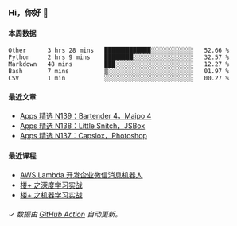 ### Hi，你好 👋

#### 本周数据

<!--START_SECTION:waka-->
```text
Other      3 hrs 28 mins   █████████████░░░░░░░░░░░░   52.66 % 
Python     2 hrs 9 mins    ████████░░░░░░░░░░░░░░░░░   32.57 % 
Markdown   48 mins         ███░░░░░░░░░░░░░░░░░░░░░░   12.27 % 
Bash       7 mins          ▒░░░░░░░░░░░░░░░░░░░░░░░░   01.97 % 
CSV        1 min           ░░░░░░░░░░░░░░░░░░░░░░░░░   00.27 % 
```
<!--END_SECTION:waka-->

#### 最近文章

<!-- BLOG:START -->
- [Apps 精选 N139：Bartender 4，Maipo 4](http://huhuhang.com/post/product-hunt/product-hunt-n139)
- [Apps 精选 N138：Little Snitch，JSBox](http://huhuhang.com/post/product-hunt/product-hunt-n138)
- [Apps 精选 N137：Capslox，Photoshop](http://huhuhang.com/post/product-hunt/product-hunt-n137)
<!-- BLOG:END -->

#### 最近课程

<!-- SYL:START -->
- [AWS Lambda 开发企业微信消息机器人](https://lanqiao.cn/courses/2868)
- [楼+ 之深度学习实战](https://lanqiao.cn/courses/2617)
- [楼+ 之机器学习实战](https://lanqiao.cn/courses/2616)
<!-- SYL:END -->

###### ✓ 数据由 [GitHub Action](https://github.com/huhuhang/huhuhang/actions) 自动更新。
